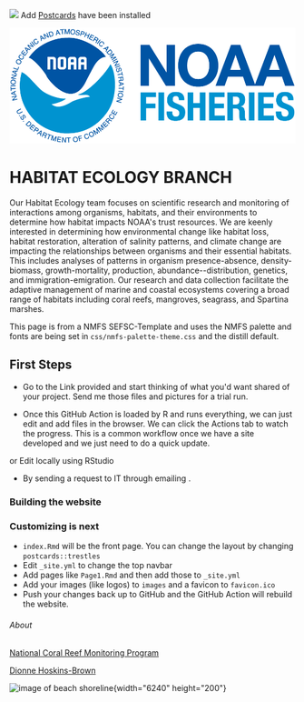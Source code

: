 [![](https://img.shields.io/badge/Open%20In-RStudio%20Cloud-green)](https://rstudio.cloud/content/4772998) Add [Postcards](https://github.com/seankross/postcards) have been installed

![](images/noaa-fisheries-rgb-2line-horizontal-small.png)

# HABITAT ECOLOGY BRANCH

Our Habitat Ecology team focuses on scientific research and monitoring of interactions among organisms, habitats, and their environments to determine how habitat impacts NOAA's trust resources. We are keenly interested in determining how environmental change like habitat loss, habitat restoration, alteration of salinity patterns, and climate change are impacting the relationships between organisms and their essential habitats. This includes analyses of patterns in organism presence-absence, density-biomass, growth-mortality, production, abundance\--distribution, genetics, and immigration-emigration. Our research and data collection facilitate the adaptive management of marine and coastal ecosystems covering a broad range of habitats including coral reefs, mangroves, seagrass, and Spartina marshes.

This page is from a NMFS SEFSC-Template and uses the NMFS palette and fonts are being set in `css/nmfs-palette-theme.css` and the distill default.

## First Steps

-   Go to the Link provided and start thinking of what you'd want shared of your project. Send me those files and pictures for a trial run.

-   Once this GitHub Action is loaded by R and runs everything, we can just edit and add files in the browser. We can click the Actions tab to watch the progress. This is a common workflow once we have a site developed and we just need to do a quick update.

or Edit locally using RStudio

-   By sending a request to IT through emailing .

### Building the website

### Customizing is next

-   `index.Rmd` will be the front page. You can change the layout by changing `postcards::trestles`
-   Edit `_site.yml` to change the top navbar
-   Add pages like `Page1.Rmd` and then add those to `_site.yml`
-   Add your images (like logos) to `images` and a favicon to `favicon.ico`
-   Push your changes back up to GitHub and the GitHub Action will rebuild the website.

###### About
[National Coral Reef Monitoring Program](https://www.coris.noaa.gov/monitoring/biological.html)

[Dionne Hoskins-Brown](files/Dionne)

![](images/james-coleman-5BOJ0_g4mcU-unsplash.jpg "image of beach shoreline"){width="6240" height="200"}
